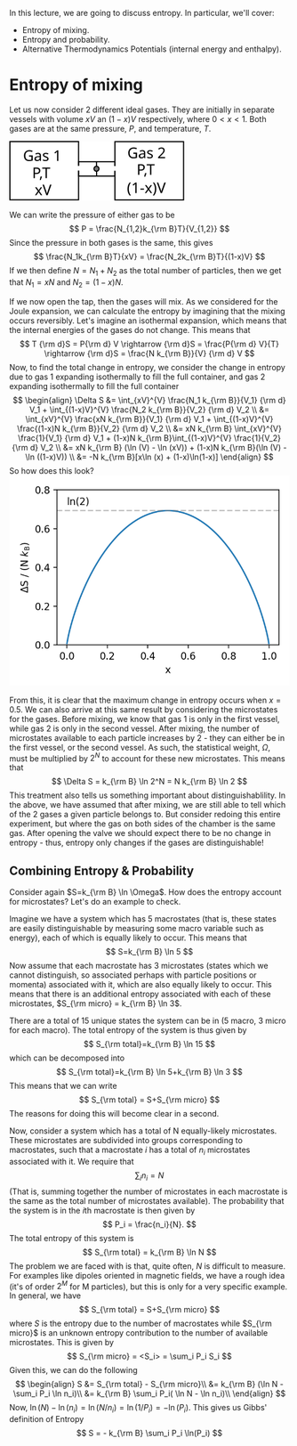In this lecture, we are going to discuss entropy. In particular, we'll cover:

* Entropy of mixing.
* Entropy and probability.
* Alternative Thermodynamics Potentials (internal energy and enthalpy).
# Entropy of mixing
Let us now consider 2 different ideal gases. They are initially in separate vessels with volume $x V$ an $(1-x) V$ respectively, where $0<x<1$. Both gases are at the same pressure, $P$, and temperature, $T$.

![Entropy_of_mixing](Figures/Entropy_of_mixing.svg)

We can write the pressure of either gas to be
$$
    P = \frac{N_{1,2}k_{\rm B}T}{V_{1,2}}
$$
Since the pressure in both gases is the same, this gives
$$
    \frac{N_1k_{\rm B}T}{xV} = \frac{N_2k_{\rm B}T}{(1-x)V}
$$
If we then define $N=N_1+N_2$ as the total number of particles, then we get that $N_1 = xN$ and $N_2 = (1-x)N$.

If we now open the tap, then the gases will mix. As we considered for the Joule expansion, we can calculate the entropy by imagining that the mixing occurs reversibly. Let's imagine an isothermal expansion, which means that the internal energies of the gases do not change. This means that
$$
    T {\rm d}S = P{\rm d} V \rightarrow {\rm d}S = \frac{P{\rm d} V}{T} \rightarrow {\rm d}S =  \frac{N k_{\rm B}}{V} {\rm d} V
$$
Now, to find the total change in entropy, we consider the change in entropy due to gas 1 expanding isothermally to fill the full container, and gas 2 expanding isothermally to fill the full container
$$
\begin{align}
    \Delta S &= \int_{xV}^{V} \frac{N_1 k_{\rm B}}{V_1} {\rm d} V_1 + \int_{(1-x)V}^{V} \frac{N_2 k_{\rm B}}{V_2} {\rm d} V_2 \\
             &= \int_{xV}^{V} \frac{xN k_{\rm B}}{V_1} {\rm d} V_1 + \int_{(1-x)V}^{V} \frac{(1-x)N k_{\rm B}}{V_2} {\rm d} V_2 \\
             &= xN k_{\rm B} \int_{xV}^{V} \frac{1}{V_1} {\rm d} V_1 + (1-x)N k_{\rm B}\int_{(1-x)V}^{V} \frac{1}{V_2} {\rm d} V_2 \\
             &= xN k_{\rm B} (\ln (V) - \ln (xV)) + (1-x)N k_{\rm B}(\ln (V) - \ln ((1-x)V)) \\
             &= -N k_{\rm B}[x\ln (x) + (1-x)\ln(1-x)]
\end{align}
$$
So how does this look?
![Entropy_of_mixing](Figures/Entropy_Mixing_Plot.png)

From this, it is clear that the maximum change in entropy occurs when $x=0.5$. We can also arrive at this same result by considering the microstates for the gases. Before mixing, we know that gas 1 is only in the first vessel, while gas 2 is only in the second vessel. After mixing, the number of microstates available to each particle increases by 2 - they can either be in the first vessel, or the second vessel. As such, the statistical weight, $\Omega$, must be multiplied by $2^N$ to account for these new microstates. This means that 
$$
\Delta S = k_{\rm B} \ln 2^N = N k_{\rm B} \ln 2
$$
This treatment also tells us something important about distinguishablility. In the above, we have assumed that after mixing, we are still able to tell which of the 2 gases a given particle belongs to. But consider redoing this entire experiment, but where the gas on both sides of the chamber is the same gas. After opening the valve we should expect there to be no change in entropy - thus, entropy only changes if the gases are distinguishable!
## Combining Entropy & Probability
Consider again $S=k_{\rm B} \ln \Omega$. How does the entropy account for microstates? Let's do an example to check.

Imagine we have a system which has 5 macrostates (that is, these states are easily distinguishable by measuring some macro variable such as energy), each of which is equally likely to occur. This means that
$$
    S=k_{\rm B} \ln 5
$$
Now assume that each macrostate has 3 microstates (states which we cannot distinguish, so associated perhaps with particle positions or momenta) associated with it, which are also equally likely to occur. This means that there is an additional entropy associated with each of these microstates, $S_{\rm micro} = k_{\rm B} \ln 3$.

There are a total of 15 unique states the system can be in (5 macro, 3 micro for each macro). The total entropy of the system is thus given by 
$$
    S_{\rm total}=k_{\rm B} \ln 15
$$
which can be decomposed into
$$
    S_{\rm total}=k_{\rm B} \ln 5+k_{\rm B} \ln 3
$$
This means that we can write
$$
    S_{\rm total} = S+S_{\rm micro}
$$
The reasons for doing this will become clear in a second.

Now, consider a system which has a total of N equally-likely microstates. These microstates are subdivided into groups corresponding to macrostates, such that a macrostate $i$ has a total of $n_i$ microstates associated with it. We require that
$$
    \sum _i n_i = N
$$
(That is, summing together the number of microstates in each macrostate is the same as the total number of microstates available). The probability that the system is in the $i$th macrostate is then given by
$$
    P_i = \frac{n_i}{N}.
$$
The total entropy of this system is
$$
    S_{\rm total} = k_{\rm B} \ln N
$$
The problem we are faced with is that, quite often, $N$ is difficult to measure. For examples like dipoles oriented in magnetic fields, we have a rough idea (it's of order $2^M$ for M particles), but this is only for a very specific example. In general, we have
$$
    S_{\rm total} = S+S_{\rm micro}
$$
where $S$ is the entropy due to the number of macrostates while $S_{\rm micro}$ is an unknown entropy contribution to the number of available microstates. This is given by
$$
    S_{\rm micro} = <S_i> = \sum_i P_i S_i
$$
Given this, we can do the following
$$
\begin{align}
    S &= S_{\rm total} - S_{\rm micro}\\
      &= k_{\rm B} (\ln N - \sum_i P_i \ln n_i)\\
      &= k_{\rm B} \sum_i P_i( \ln N - \ln n_i)\\
\end{align}
$$
Now, $\ln (N) - \ln (n_i) = \ln(N/n_i) = \ln(1/P_i)= -\ln(P_i)$. This gives us Gibbs' definition of Entropy
$$
S = - k_{\rm B} \sum_i P_i \ln(P_i)
$$